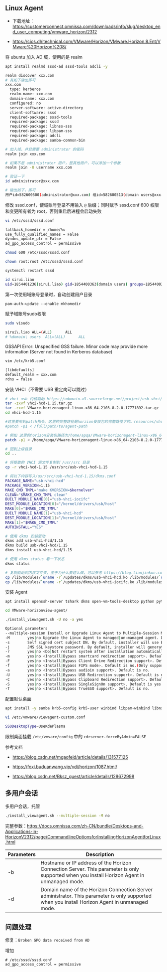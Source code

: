 ## Linux Agent

- 下载地址：<https://customerconnect.omnissa.com/downloads/info/slug/desktop_end_user_computing/vmware_horizon/2312>

- <https://cios.dhitechnical.com/VMware/Horizon/VMware.Horizon.8.Ent/VMware%20Horizon%208/>

将 ubuntu 加入 AD 域，使用的是 realm

```bash
apt install realmd sssd-ad sssd-tools adcli -y

realm discover xxx.com
# 有如下输出即可
xxx.com
  type: kerberos
  realm-name: xxx.com
  domain-name: xxx.com
  configured: no
  server-software: active-directory
  client-software: sssd
  required-package: sssd-tools
  required-package: sssd
  required-package: libnss-sss
  required-package: libpam-sss
  required-package: adcli
  required-package: samba-common-bin

# 加入域，并且需要 administrator 的密码
realm join xxx.com

# 如果不是 administrator 用户，是其他用户，可以添加一个参数
realm join -U username xxx.com  

# 验证一下
id administrator@xxx.com

# 输出如下，即可
用户id=582600500(administrator@xxx.com) 组id=582600513(domain users@xxx.com) 组=582600513(domain users@xxx.com),582600512(domain admins@xxx.com),582600518(schema admins@xxx.com),582600572(denied rodc password replication group@xxx.com),582600520(group policy creator owners@xxx.com),582600519(enterprise admins@xxx.com

```

修改 sssd.conf，使域账号登录不用输入 `@` 后缀；同时赋予 sssd.conf 600 权限和变更所有者为 root，否则重启后进程会启动失败

```bash
vi /etc/sssd/sssd.conf

fallback_homedir = /home/%u
use_fully_qualified_names = False
dyndns_update_ptr = False
ad_gpo_access_control = permissive

chmod 600 /etc/sssd/sssd.conf

chown root:root /etc/sssd/sssd.conf

systemctl restart sssd

id sirui.liao
uid=1854401236(sirui.liao) gid=1854400363(domain users) groups=1854400363(domain users)

```

第一次使用域账号登录时，自动创建用户目录

```
pam-auth-update --enable mkhomedir
```

赋予域账号sudo权限

```bash
sudo visudo
 
sirui\.liao ALL=(ALL)      ALL
# %domain\ users  ALL=(ALL)      ALL
```

GSSAPI Error: Unspecified GSS failure. Minor code may provide more information (Server not found in Kerberos database)

```bash
vim /etc/krb5.conf

[libdefaults]
default_realm = xxx.com
rdns = false
```

安装 VHCI（不需要 USB 重定向可以跳过）

```bash
# vhci usb 内核驱动 https://udomain.dl.sourceforge.net/project/usb-vhci/linux%20kernel%20module/vhci-hcd-1.15.tar.gz
tar -zxvf vhci-hcd-1.15.tar.gz
tar -zxvf VMware-horizonagent-linux-x86_64-2103-8.2.0-17771892.tar.gz
cd vhci-hcd-1.15

#这里要用到patch指令。这里的完整路径是horzion安装包的完整路径下的。resources/vhci/patch/vhci.patch路径
#patch -p1 < /full/path/to/agent-path

# 例如 这里的horizon安装包路径为/home/apqa/VMware-horizonagent-linux-x86_64-2103-8.2.0-17771892，那么命令为
patch -p1 < /home/apqa/VMware-horizonagent-linux-x86_64-2103-8.2.0-17771892/resources/vhci/patch/vhci.patch

# 回到上级目录
cd ..

# 将提取的 VHCI 源文件复制到 /usr/src 目录
cp -r vhci-hcd-1.15 /usr/src/usb-vhci-hcd-1.15

# 将以下内容写入/usr/src/usb-vhci-hcd-1.15/dkms.conf
PACKAGE_NAME="usb-vhci-hcd"
PACKAGE_VERSION=1.15
MAKE_CMD_TMPL="make KVERSION=$kernelver"
CLEAN="$MAKE_CMD_TMPL clean"
BUILT_MODULE_NAME[0]="usb-vhci-iocifc"
DEST_MODULE_LOCATION[0]="/kernel/drivers/usb/host"
MAKE[0]="$MAKE_CMD_TMPL"
BUILT_MODULE_NAME[1]="usb-vhci-hcd"
DEST_MODULE_LOCATION[1]="/kernel/drivers/usb/host"
MAKE[1]="$MAKE_CMD_TMPL"
AUTOINSTALL="YES"

# 使用 dkms 安装驱动
dkms add usb-vhci-hcd/1.15
dkms build usb-vhci-hcd/1.15
dkms install usb-vhci-hcd/1.15

# 使用 dkms status 看一下状态
dkms status

# 复制驱动到内核文件夹，至于为什么要这么做，可以参考 https://blog.tianjinkun.com/post/66.html
cp /lib/modules/`uname -r`/updates/dkms/usb-vhci-hcd.ko /lib/modules/`uname -r`/kernel/drivers/usb/host/
cp /lib/modules/`uname -r`/updates/dkms/usb-vhci-iocifc.ko /lib/modules/`uname -r`/kernel/drivers/usb/host/
```

安装 Agent

```bash
apt install openssh-server tshark dkms open-vm-tools-desktop python python-dbus python-gobject make gcc linux-headers-`uname -r` libelf-dev lightdm realmd sssd sssd-tools libnss-sss libpam-sss adcli samba-common-bin oddjob oddjob-mkhomedir

cd VMware-horizonview-agent/

./install_viewagent.sh -U no -a yes

Optional parameters
--multiple-session Install or Upgrade Linux Agent to Multiple-Session Mode. Default is Singleton Mode.
-M        yes|no Upgrade the Linux Agent to managed|un-managed agent. Default is yes.
-s        Self signed cert subject DN. By default, installer will use Blast for CN.
-j        JMS SSL keystore password. By default, installer will generate a random string.
-r        yes|no <Do|Not restart system after installation automatically>. Default is no.
-m        yes|no <Install|Bypass smartcard redirection support>. Default is no.
-F        yes|no <Install|Bypass Client Drive Redirection support>. Default is yes.
-f        yes|no <Install|Bypass FIPS mode>. Default is no.(Only support RedHat 7.x/8.x)
-a        yes|no <Install|Bypass audioin support>. Default is no.
-U        yes|no <Install|Bypass USB Redirection support>. Default is no.
-C        yes|no <Install|Bypass Clipboard Redirection support>. Default is yes.
-S        yes|no <Install|Bypass SingleSignOn support>. Default is yes.
-T        yes|no <Install|Bypass TrueSSO support>. Default is no.
```

配置默认桌面

```bash
apt install -y samba krb5-config krb5-user winbind libpam-winbind libnss-winbind

vi /etc/vmware/viewagent-custom.conf

SSODesktopType=UseKdePlasma
```

限制桌面挂载 `/etc/vmvare/config` 中的 `cdrserver.forceByAdmin=FALSE`

参考文档

- <https://blog.csdn.net/mgaofeid/article/details/131577125>
- <https://foxi.buduanwang.vip/vdi/horizon/1087.html/>

- <https://blog.csdn.net/Bksz_guest/article/details/128672998>

## 多用户会话

多用户会话，托管

```bash
./install_viewagent.sh --multiple-session -M no
```

完整参数：<https://docs.omnissa.com/zh-CN/bundle/Desktops-and-Applications-in-HorizonV2312/page/CommandlineOptionsforInstallingHorizonAgentforLinux.html>

| Parameters | Description                                                  |
| ---------- | ------------------------------------------------------------ |
| -b         | Hostname or IP address of the Horizon Connection Server. This parameter is only supported when you install Horizon Agent in unmanaged mode. |
| -d         | Domain name of the Horizon Connection Server administrator. This parameter is only supported when you install Horizon Agent in unmanaged mode. |

## 问题处理

修复：`Broken GPO data received from AD`

增加

```
# /etc/sssd/sssd.conf
ad_gpo_access_control = permissive
```

